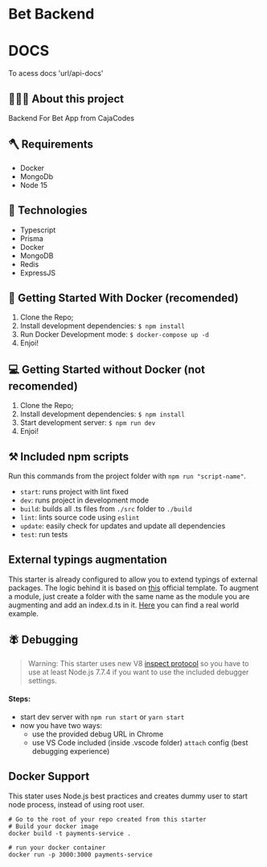 # Bet Backend

# DOCS
To acess docs 'url/api-docs'

## 👨🏻‍💻 About this project
Backend For Bet App from CajaCodes

## 🪓 Requirements

- Docker
- MongoDb
- Node 15

## 🚀 Technologies
 - Typescript
 - Prisma
 - Docker
 - MongoDB
 - Redis
 - ExpressJS


## 🐳  Getting Started With Docker (recomended)

1. Clone the Repo;
2. Install development dependencies: `$ npm install`
3. Run Docker Development mode: `$ docker-compose up -d`
4. Enjoi!

## 💻  Getting Started without Docker (not recomended)

1. Clone the Repo;
2. Install development dependencies: `$ npm install`
3. Start development server: `$ npm run dev`
4. Enjoi!


## ⚒️ Included npm scripts

Run this commands from the project folder with `npm run "script-name"`.
* `start`: runs project with lint fixed
* `dev`: runs project in development mode
* `build`: builds all .ts files from `./src` folder to `./build`
* `lint`: lints source code using `eslint`
* `update`: easily check for updates and update all dependencies
* `test`: run tests

## External typings augmentation
This starter is already configured to allow you to extend typings of external packages. The logic behind it is based on [this](https://www.typescriptlang.org/docs/handbook/declaration-files/templates/module-plugin-d-ts.html) official template. To augment a module, just create a folder with the same name as the module you are augmenting and add an index.d.ts in it. [Here](https://github.com/fox1t/fastify-websocket-router/tree/master/typings/fastify) you can find a real world example.

## 🪰 Debugging
> Warning: This starter uses new V8 [inspect protocol](https://nodejs.org/api/debugger.html) so you have to use at least Node.js 7.7.4 if you want to use the included debugger settings.

#### Steps:
* start dev server with `npm run start` or `yarn start`
* now you have two ways:
  * use the provided debug URL in Chrome
  * use VS Code included (inside .vscode folder) `attach` config (best debugging experience)

## Docker Support

This stater uses Node.js best practices and creates dummy user to start node process, instead of using root user.

```
# Go to the root of your repo created from this starter
# Build your docker image
docker build -t payments-service .

# run your docker container
docker run -p 3000:3000 payments-service
```
